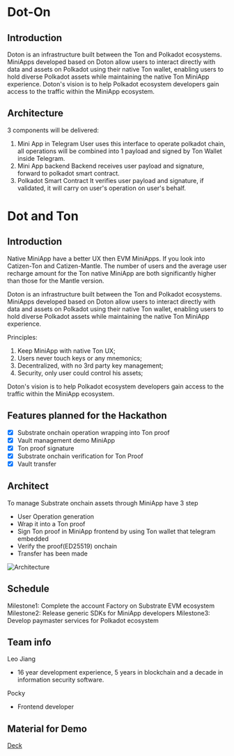 # Dot-On 
## Introduction
Doton is an infrastructure built between the Ton and Polkadot ecosystems. MiniApps developed based on Doton allow users to interact directly with data and assets on Polkadot using their native Ton wallet, enabling users to hold diverse Polkadot assets while maintaining the native Ton MiniApp experience.
Doton's vision is to help Polkadot ecosystem developers gain access to the traffic within the MiniApp ecosystem.

## Architecture
3 components will be delivered:

1. Mini App in Telegram
User uses this interface to operate polkadot chain, all operations will be combined into 1 payload and signed by Ton Wallet inside Telegram.
2. Mini App backend
Backend receives user payload and signature, forward to polkadot smart contract.
3. Polkadot Smart Contract
It verifies user payload and signature, if validated, it will carry on user's operation on user's behalf.


# Dot and Ton

## Introduction

Native MiniApp have a better UX then EVM MiniApps. If you look into Catizen-Ton and Catizen-Mantle. The number of users and the average user recharge amount for the Ton native MiniApp are both significantly higher than those for the Mantle version.

Doton is an infrastructure built between the Ton and Polkadot ecosystems. MiniApps developed based on Doton allow users to interact directly with data and assets on Polkadot using their native Ton wallet, enabling users to hold diverse Polkadot assets while maintaining the native Ton MiniApp experience.

Principles:
1. Keep MiniApp with native Ton UX;
2. Users never touch keys or any mnemonics;
3. Decentralized, with no 3rd party key management;
4. Security, only user could control his assets;

Doton's vision is to help Polkadot ecosystem developers gain access to the traffic within the MiniApp ecosystem.


## Features planned for the Hackathon
- [x] Substrate onchain operation wrapping into Ton proof
- [x] Vault management demo MiniApp
- [x] Ton proof signature
- [x] Substrate onchain verification for Ton Proof
- [x] Vault transfer

## Architect
To manage Substrate onchain assets through MiniApp have 3 step
* User Operation generation
* Wrap it into a Ton proof
* Sign Ton proof in MiniApp frontend by using Ton wallet that telegram embedded 
* Verify the proof(ED25519) onchain
* Transfer has been made

![Architecture](https://github.com/user-attachments/assets/246fc331-ec96-4420-a091-d37f91e9511a)


## Schedule

Milestone1: Complete the account Factory on Substrate EVM ecosystem
Milestone2: Release generic SDKs for MiniApp developers
Milestone3: Develop paymaster services for Polkadot ecosystem

## Team info

Leo Jiang
* 16 year development experience, 5 years in blockchain and a decade in information security software.

Pocky 
* Frontend developer

## Material for Demo
[Deck](https://docsend.com/view/jxqw4rjwzpnqd4wt)
